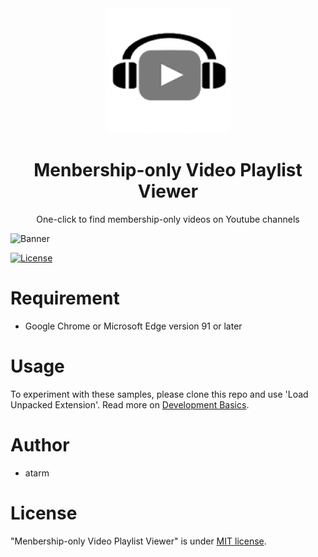 <div align="center">
    <img src="src/icon.png" width=200 height=200>
    <h1>Menbership-only Video Playlist Viewer</h1>
    <p>One-click to find membership-only videos on Youtube channels</p>
</div>

![Banner](https://lh3.googleusercontent.com/Y0t_kWmkTg1EmzWmXhjoTamEQoOmPz5N8YrXfp9lrtOcvabhuFmj5C5h4lKkImpICnTXdD11Fb97hWLpY9CigOoJ1M4=s800-w800-h500)


[![License](https://img.shields.io/github/license/jordanbaird/Ice?style=flat-square)](LICENSE)

# Requirement
* Google Chrome or Microsoft Edge version 91 or later

# Usage
To experiment with these samples, please clone this repo and use 'Load Unpacked Extension'. Read more on [Development Basics](https://developer.chrome.com/docs/extensions/mv3/getstarted/development-basics/#load-unpacked).

# Author
* atarm

# License
"Menbership-only Video Playlist Viewer" is under [MIT license](https://en.wikipedia.org/wiki/MIT_License).
